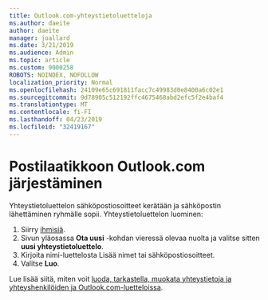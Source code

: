```yaml
---
title: Outlook.com-yhteystietoluetteloja
ms.author: daeite
author: daeite
manager: joallard
ms.date: 3/21/2019
ms.audience: Admin
ms.topic: article
ms.custom: 9000258
ROBOTS: NOINDEX, NOFOLLOW
localization_priority: Normal
ms.openlocfilehash: 24109e65c691811facc7c49983d0e8400a6c02e1
ms.sourcegitcommit: 9d78905c512192ffc4675468abd2efc5f2e4baf4
ms.translationtype: MT
ms.contentlocale: fi-FI
ms.lasthandoff: 04/23/2019
ms.locfileid: "32419167"
---
```

# <a name="organizing-your-outlookcom-mailbox"></a>Postilaatikkoon Outlook.com järjestäminen

Yhteystietoluettelon sähköpostiosoitteet kerätään ja sähköpostin lähettäminen ryhmälle sopii. Yhteystietoluettelon luominen:

1. Siirry [ihmisiä](https://outlook.live.com/people/).
1. Sivun yläosassa **Ota uusi** -kohdan vieressä olevaa nuolta ja valitse sitten **uusi yhteystietoluettelo**.
1. Kirjoita nimi-luettelosta Lisää nimet tai sähköpostiosoitteet.
1. Valitse **Luo**.

Lue lisää siitä, miten voit [luoda, tarkastella, muokata yhteystietoja ja yhteyshenkilöiden ja Outlook.com-luetteloissa](https://support.office.com/article/5b909158-036e-4820-92f7-2a27f57b9f01).
